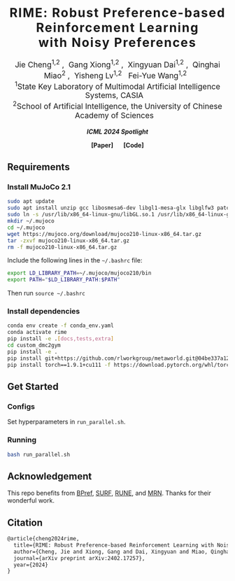 <h1 align='center' style="text-align:center; font-weight:bold; font-size:2.0em;letter-spacing:2.0px;"> RIME: Robust Preference-based Reinforcement Learning <br>
	with Noisy Preferences </h1>

<p align='center' style="text-align:center;font-size:1.25em;">
    <a href="https://scholar.google.com/citations?user=IOiro9MAAAAJ" target="_blank" style="text-decoration: none;">Jie Cheng<sup>1,2</sup></a>&nbsp;,&nbsp;
    <a href="https://scholar.google.com/citations?user=F4ypDHIAAAAJ" target="_blank" style="text-decoration: none;">Gang Xiong<sup>1,2</sup></a>&nbsp;,&nbsp;
    <a href="https://scholar.google.com/citations?user=R4Rn7dMAAAAJ" target="_blank" style="text-decoration: none;">Xingyuan Dai<sup>1,2</sup></a>&nbsp;,&nbsp;
    <a href="https://scholar.google.com/citations?user=Q4B36ucAAAAJ" target="_blank" style="text-decoration: none;">Qinghai Miao<sup>2</sup></a>&nbsp;,&nbsp; 
    <a href="https://scholar.google.com/citations?user=RRKqjKAAAAAJ" target="_blank" style="text-decoration: none;">Yisheng Lv<sup>1,2</sup></a>&nbsp;&nbsp;
    <a href="https://scholar.google.com/citations?user=3TTXGAoAAAAJ" target="_blank" style="text-decoration: none;">Fei-Yue Wang<sup>1,2</sup></a>&nbsp;&nbsp;
	<br>
<sup>1</sup>State Key Laboratory of Multimodal Artificial Intelligence Systems, CASIA&nbsp;&nbsp;&nbsp;<br>
<sup>2</sup>School of Artificial Intelligence, the University of Chinese Academy of Sciences&nbsp;&nbsp;&nbsp;
</p>


<p align='center';>
<b>
<em>ICML 2024 Spotlight</em> <br>
</b>
</p>
<p align='center' style="text-align:center;font-size:2.5 em;">
<b>
    <a href="https://arxiv.org/abs/2402.17257" target="_blank" style="text-decoration: none;">[Paper]</a>&nbsp;&nbsp;&nbsp;&nbsp;&nbsp;&nbsp;
    <a href="https://github.com/CJReinforce/RIME_ICML2024" target="_blank" style="text-decoration: none;">[Code]</a>
</b>
</p>

<!-- ## Abstract

Preference-based Reinforcement Learning (PbRL) avoids the need for reward engineering by harnessing human preferences as the reward signal. However, current PbRL methods over-reliance on high-quality feedback from domain experts, which results in a lack of robustness. In this paper, we present RIME, a robust PbRL algorithm for effective reward learning from noisy preferences. Our method utilizes a sample selection-based discriminator to dynamically filter denoised preferences for robust training. To mitigate the accumulated error caused by incorrect selection, we propose to warm start the reward model, which additionally bridges the performance gap during the transition from pre-training to online training in PbRL. Our experiments on robotic manipulation and locomotion tasks demonstrate that RIME significantly enhances the robustness of the current state-of-the-art PbRL method. -->

## Requirements

### Install MuJoCo 2.1

```bash
sudo apt update
sudo apt install unzip gcc libosmesa6-dev libgl1-mesa-glx libglfw3 patchelf libegl1 libopengl0
sudo ln -s /usr/lib/x86_64-linux-gnu/libGL.so.1 /usr/lib/x86_64-linux-gnu/libGL.so
mkdir ~/.mujoco
cd ~/.mujoco
wget https://mujoco.org/download/mujoco210-linux-x86_64.tar.gz
tar -zxvf mujoco210-linux-x86_64.tar.gz
rm -f mujoco210-linux-x86_64.tar.gz
```

Include the following lines in the `~/.bashrc` file:

```bash
export LD_LIBRARY_PATH=~/.mujoco/mujoco210/bin
export PATH="$LD_LIBRARY_PATH:$PATH"
```

Then run `source ~/.bashrc`

### Install dependencies

```bash
conda env create -f conda_env.yaml
conda activate rime
pip install -e .[docs,tests,extra]
cd custom_dmc2gym
pip install -e .
pip install git+https://github.com/rlworkgroup/metaworld.git@04be337a12305e393c0caf0cbf5ec7755c7c8feb
pip install torch==1.9.1+cu111 -f https://download.pytorch.org/whl/torch_stable.html
```

## Get Started

### Configs

Set hyperparameters in `run_parallel.sh`.

### Running

```bash
bash run_parallel.sh
```

## Acknowledgement

This repo benefits from [BPref](https://github.com/rll-research/BPref), [SURF](https://github.com/alinlab/SURF), [RUNE](https://github.com/rll-research/rune), and [MRN](https://github.com/RyanLiu112/MRN). Thanks for their wonderful work.

## Citation

```latex
@article{cheng2024rime,
  title={RIME: Robust Preference-based Reinforcement Learning with Noisy Preferences},
  author={Cheng, Jie and Xiong, Gang and Dai, Xingyuan and Miao, Qinghai and Lv, Yisheng and Wang, Fei-Yue},
  journal={arXiv preprint arXiv:2402.17257},
  year={2024}
}
```
